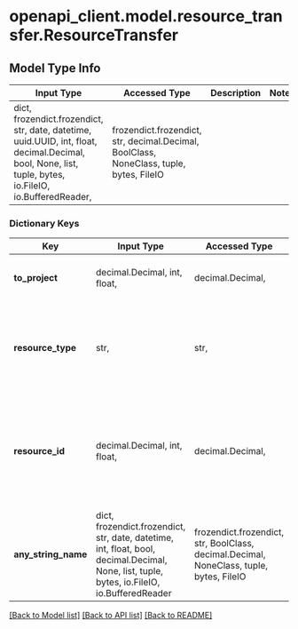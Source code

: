 # openapi_client.model.resource_transfer.ResourceTransfer

## Model Type Info
Input Type | Accessed Type | Description | Notes
------------ | ------------- | ------------- | -------------
dict, frozendict.frozendict, str, date, datetime, uuid.UUID, int, float, decimal.Decimal, bool, None, list, tuple, bytes, io.FileIO, io.BufferedReader,  | frozendict.frozendict, str, decimal.Decimal, BoolClass, NoneClass, tuple, bytes, FileIO |  | 

### Dictionary Keys
Key | Input Type | Accessed Type | Description | Notes
------------ | ------------- | ------------- | ------------- | -------------
**to_project** | decimal.Decimal, int, float,  | decimal.Decimal,  | Идентификатор проекта, куда переносится ресурс. | 
**resource_type** | str,  | str,  | Тип перемещаемого ресурса. | must be one of ["server", "balancer", "database", "kubernetes", "storage", "dedicated", ] 
**resource_id** | decimal.Decimal, int, float,  | decimal.Decimal,  | Идентификатор перемещаемого ресурса (сервера, хранилища, кластера, балансировщика, базы данных или выделенного сервера). | 
**any_string_name** | dict, frozendict.frozendict, str, date, datetime, int, float, bool, decimal.Decimal, None, list, tuple, bytes, io.FileIO, io.BufferedReader | frozendict.frozendict, str, BoolClass, decimal.Decimal, NoneClass, tuple, bytes, FileIO | any string name can be used but the value must be the correct type | [optional]

[[Back to Model list]](../../README.md#documentation-for-models) [[Back to API list]](../../README.md#documentation-for-api-endpoints) [[Back to README]](../../README.md)

